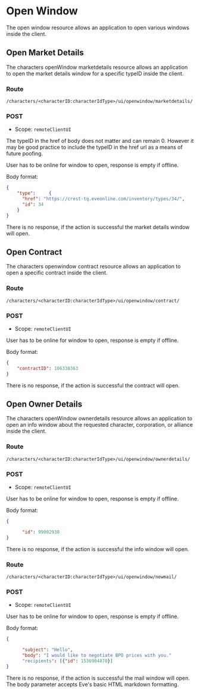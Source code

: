 # Open Window
The open window resource allows an application to open various windows inside the client.

## Open Market Details
The characters openWindow marketdetails resource allows an application to open the market details window for a specific typeID inside the client.

### Route
``/characters/<characterID:characterIdType>/ui/openwindow/marketdetails/``

### POST
* Scope: `remoteClientUI`

The typeID in the href of body does not matter and can remain 0.  However it may be good practice to include the typeID in the href url as a means of future poofing.

User has to be online for window to open, response is empty if offline.

Body format:

```json
{
    "type":     {
      "href": "https://crest-tq.eveonline.com/inventory/types/34/",
      "id": 34
    }
}
```

There is no response, if the action is successful the market details window will open.

## Open Contract
The characters openwindow contract resource allows an application to open a specific contract inside the client.

### Route
``/characters/<characterID:characterIdType>/ui/openwindow/contract/``

### POST
* Scope: `remoteClientUI`

User has to be online for window to open, response is empty if offline.

Body format:

```json
{
	"contractID": 106338363
}
```

There is no response, if the action is successful the contract will open.

## Open Owner Details
The characters openWindow ownerdetails resource allows an application to open an info window about the requested character, corporation, or alliance inside the client.

### Route
``/characters/<characterID:characterIdType>/ui/openwindow/ownerdetails/``

### POST
* Scope: `remoteClientUI`

User has to be online for window to open, response is empty if offline.

Body format:

```json
{

      "id": 99002938
}
```

There is no response, if the action is successful the info window will open.

### Route
``/characters/<characterID:characterIdType>/ui/openwindow/newmail/``

### POST
* Scope: `remoteClientUI`

User has to be online for window to open, response is empty if offline.

Body format:

```json
{

      "subject": "Hello",
      "body": "I would like to negotiate BPO prices with you."
      "recipients": [{"id": 1536904870}]
}
```

There is no response, if the action is successful the mail window will open.  The body parameter accepts Eve's basic HTML markdown formatting.